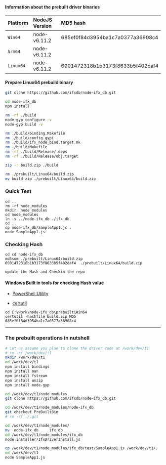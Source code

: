 

#### Information about the prebuilt driver binaries

| **Platform** | **NodeJS Version** | **MD5 hash**
|:-------------|:-------------------|:----------------------------------------
| `Win64`      | node-v6.11.2       | 685ef0f84d3954ba1c7a0377a36908c4
| `Arm64`      | node-v6.11.2       | 
| `Linux64`    | node-v6.11.2       | 6901472318b1b3173f8633b5f402daf4


 
#### Prepare Linux64 prebuild binary 
```bash
git clone https://github.com/ifxdb/node-ifx_db.git

cd node-ifx_db
npm install

rm -rf ./build  
node-gyp configure -v  
node-gyp build -v  

rm ./build/binding.Makefile  
rm ./build/config.gypi  
rm ./build/ifx_node_bind.target.mk  
rm ./build/Makefile 
rm -rf ./build/Release/.deps
rm -rf ./build/Release/obj.target

zip -r build.zip ./build

rm ./prebuilt/Linux64/build.zip
mv build.zip ./prebuilt/Linux64/build.zip
```

### Quick Test 
```
cd ..
rm -rf node_modules
mkdir  node_modules
cd node_modules
ln -s ../node-ifx_db ./ifx_db
cd ..
cp node-ifx_db/SampleApp1.js .
node SampleApp1.js
```

###  Checking Hash
```
cd cd node-ifx_db
md5sum ./prebuilt/Linux64/build.zip
6901472318b1b3173f8633b5f402daf4  ./prebuilt/Linux64/build.zip

update the Hash and Checkin the repo
```



#### Windows Built in tools for checking Hash value
* [PowerShell.Utility](https://docs.microsoft.com/en-us/powershell/module/Microsoft.PowerShell.Utility/Get-FileHash?view=powershell-5.1)

* [certutil](https://technet.microsoft.com/library/cc732443.aspx)
```
cd C:\work\node-ifx_db\prebuilt\Win64
certutil -hashfile build.zip MD5
685ef0f84d3954ba1c7a0377a36908c4
```

---


### The prebuilt operations in nutshell 
```bash
# Let us assume you plan to clone the driver code at /work/dev/t1
# rm -rf /work/dev/t1
mkdir /work/dev/t1
cd /work/dev/t1
npm install bindings
npm install nan
npm install fstream
npm install unzip
npm install node-gyp

cd /work/dev/t1/node_modules
git clone https://github.com/ifxdb/node-ifx_db.git

cd /work/dev/t1/node_modules/node-ifx_db
git checkout PreBuiltBin
# rm -rf ./.git

cd /work/dev/t1/node_modules/
mv  node-ifx_db     ifx_db
cd /work/dev/t1/node_modules/ifx_db
node installer/IfxDriverInstall.js

cp /work/dev/t1/node_modules/ifx_db/test/SampleApp1.js /work/dev/t1/.
cd /work/dev/t1
node SampleApp1.js
```

